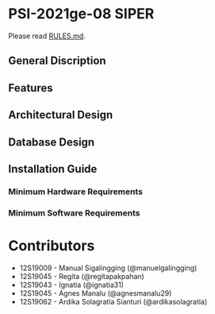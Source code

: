 # PSI-2021ge-08 SIPER
Please read [RULES.md](RULES.md).

## General Discription

## Features

## Architectural Design

## Database Design

## Installation Guide

### Minimum Hardware Requirements

### Minimum Software Requirements

# Contributors
+ 12S19009 - Manual Sigalingging (@manuelgalingging)
+ 12S19045 - Regita (@regitapakpahan)
+ 12S19043 - Ignatia (@ignatia31)
+ 12S19045 - Agnes Manalu (@agnesmanalu29)
+ 12S19062 - Ardika Solagratia Sianturi (@ardikasolagratia)
